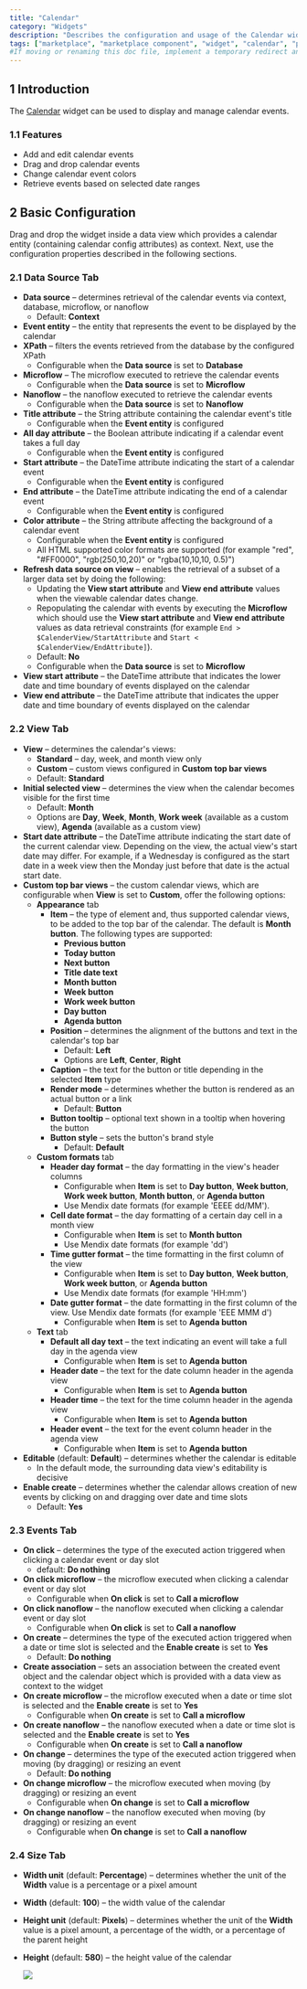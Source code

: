 ```yaml
---
title: "Calendar"
category: "Widgets"
description: "Describes the configuration and usage of the Calendar widget, which is available in the Mendix Marketplace."
tags: ["marketplace", "marketplace component", "widget", "calendar", "platform support"]
#If moving or renaming this doc file, implement a temporary redirect and let the respective team know they should update the URL in the product. See Mapping to Products for more details.
---
```


## 1 Introduction

The [Calendar](https://marketplace.mendix.com/link/component/107954/) widget can be used to display and manage calendar events.

### 1.1 Features

* Add and edit calendar events
* Drag and drop calendar events
* Change calendar event colors
* Retrieve events based on selected date ranges

## 2 Basic Configuration

Drag and drop the widget inside a data view which provides a calendar entity (containing calendar config attributes) as context. Next, use the configuration properties described in the following sections.

### 2.1 Data Source Tab

* **Data source** – determines retrieval of the calendar events via context, database, microflow, or nanoflow
	* Default: **Context**
* **Event entity** – the entity that represents the event to be displayed by the calendar
* **XPath** – filters the events retrieved from the database by the configured XPath
	* Configurable when the **Data source** is set to **Database**
* **Microflow** – The microflow executed to retrieve the calendar events
	* Configurable when the **Data source** is set to **Microflow**
* **Nanoflow** – the nanoflow executed to retrieve the calendar events
	* Configurable when the **Data source** is set to **Nanoflow**
* **Title attribute** – the String attribute containing the calendar event's title
	* Configurable when the **Event entity** is configured
* **All day attribute** – the Boolean attribute indicating if a calendar event takes a full day
	* Configurable when the **Event entity** is configured
* **Start attribute** – the DateTime attribute indicating the start of a calendar event
	* Configurable when the **Event entity** is configured
* **End attribute** – the DateTime attribute indicating the end of a calendar event
	* Configurable when the **Event entity** is configured
* **Color attribute** – the String attribute affecting the background of a calendar event
	* Configurable when the **Event entity** is configured
	* All HTML supported color formats are supported (for example "red", "#FF0000", "rgb(250,10,20)" or "rgba(10,10,10, 0.5)")
* **Refresh data source on view** – enables the retrieval of a subset of a larger data set by doing the following:
	* Updating the **View start attribute** and **View end attribute** values when the viewable calendar dates change.
	* Repopulating the calendar with events by executing the **Microflow** which should use the **View start attribute** and **View end attribute** values as data retrieval constraints (for example `End > $CalenderView/StartAttribute` and `Start < $CalenderView/EndAttribute]`).
	* Default: **No**
	* Configurable when the **Data source** is set to **Microflow**
* **View start attribute** – the DateTime attribute that indicates the lower date and time boundary of events displayed on the calendar
* **View end attribute** – the DateTime attribute that indicates the upper date and time boundary of events displayed on the calendar

### 2.2 View Tab

* **View** – determines the calendar's views:
	* **Standard** – day, week, and month view only
 	* **Custom** – custom views configured in **Custom top bar views**
 	* Default: **Standard**
* **Initial selected view** – determines the view when the calendar becomes visible for the first time
	* Default: **Month**
	* Options are **Day**, **Week**, **Month**, **Work week** (available as a custom view), **Agenda** (available as a custom view)
* **Start date attribute** – the DateTime attribute indicating the start date of the current calendar view. Depending on the view, the actual view's start date may differ. For example, if a Wednesday is configured as the start date in a week view then the Monday just before that date is the actual start date.
* **Custom top bar views** – the custom calendar views, which are configurable when **View** is set to **Custom**, offer the following options:
	* **Appearance** tab
		* **Item** – the type of element and, thus supported calendar views, to be added to the top bar of the calendar. The default is **Month button**. The following types are supported: 
			* **Previous button**
			* **Today button**
			* **Next button**
			* **Title date text**
			* **Month button**
			* **Week button**
			* **Work week button**
			* **Day button**
			* **Agenda button**
		* **Position** – determines the alignment of the buttons and text in the calendar's top bar
			* Default: **Left**
			* Options are **Left**, **Center**, **Right**
		* **Caption** – the text for the button or title depending in the selected **Item** type
		* **Render mode** – determines whether the button is rendered as an actual button or a link
			* Default: **Button**
		* **Button tooltip** – optional text shown in a tooltip when hovering the button
		* **Button style** – sets the button's brand style
			* Default: **Default**
	* **Custom formats** tab
 		* **Header day format** – the day formatting in the view's header columns
 			* Configurable when **Item** is set to **Day button**, **Week button**, **Work week button**, **Month button**, or **Agenda button**
 			* Use Mendix date formats (for example 'EEEE dd/MM'). 
		* **Cell date format** – the day formatting of a certain day cell in a month view 
			* Configurable when **Item** is set to **Month button** 
			* Use Mendix date formats (for example 'dd')
		* **Time gutter format** – the time formatting in the first column of the view
			* Configurable when **Item** is set to **Day button**, **Week button**, **Work week button**, or **Agenda button** 
			* Use Mendix date formats (for example 'HH:mm')
		* **Date gutter format** – the date formatting in the first column of the view. Use Mendix date formats (for example 'EEE MMM d')
			* Configurable when **Item** is set to **Agenda button** 
	* **Text** tab
		* **Default all day text** – the text indicating an event will take a full day in the agenda view
			* Configurable when **Item** is set to **Agenda button** 
		* **Header date** – the text for the date column header in the agenda view
			* Configurable when **Item** is set to **Agenda button** 
		* **Header time** – the text for the time column header in the agenda view
			* Configurable when **Item** is set to **Agenda button**
		* **Header event** – the text for the event column header in the agenda view
			* Configurable when **Item** is set to **Agenda button** 
* **Editable** (default: **Default**) – determines whether the calendar is editable
	* In the default mode, the surrounding data view's editability is decisive
* **Enable create** – determines whether the calendar allows creation of new events by clicking on and dragging over date and time slots
	* Default: **Yes**

### 2.3 Events Tab

* **On click** – determines the type of the executed action triggered when clicking a calendar event or day slot
	* default: **Do nothing** 
* **On click microflow** – the microflow executed when clicking a calendar event or day slot
	* Configurable when **On click** is set to **Call a microflow** 
* **On click nanoflow** – the nanoflow executed when clicking a calendar event or day slot
	* Configurable when **On click** is set to **Call a nanoflow**
* **On create** – determines the type of the executed action triggered when a date or time slot is selected and the **Enable create** is set to **Yes**
	* Default: **Do nothing**
* **Create association** – sets an association between the created event object and the calendar object which is provided with a data view as context to the widget
* **On create microflow** – the microflow executed when a date or time slot is selected and the **Enable create** is set to **Yes**
	* Configurable when **On create** is set to **Call a microflow**
* **On create nanoflow** – the nanoflow executed when a date or time slot is selected and the **Enable create** is set to **Yes**
	* Configurable when **On create** is set to **Call a nanoflow**
* **On change** – determines the type of the executed action triggered when moving (by dragging) or resizing an event
	* Default: **Do nothing**
* **On change microflow** – the microflow executed when moving (by dragging) or resizing an event
	* Configurable when **On change** is set to **Call a microflow**
* **On change nanoflow** – the nanoflow executed when moving (by dragging) or resizing an event
	* Configurable when **On change** is set to **Call a nanoflow**

### 2.4 Size Tab

* **Width unit** (default: **Percentage**) – determines whether the unit of the **Width** value is a percentage or a pixel amount
* **Width** (default: **100**) – the width value of the calendar
* **Height unit** (default: **Pixels**) – determines whether the unit of the **Width** value is a pixel amount, a percentage of the width, or a percentage of the parent height
* **Height** (default: **580**) – the height value of the calendar

	![](attachments/calendar/calendar2.gif)
